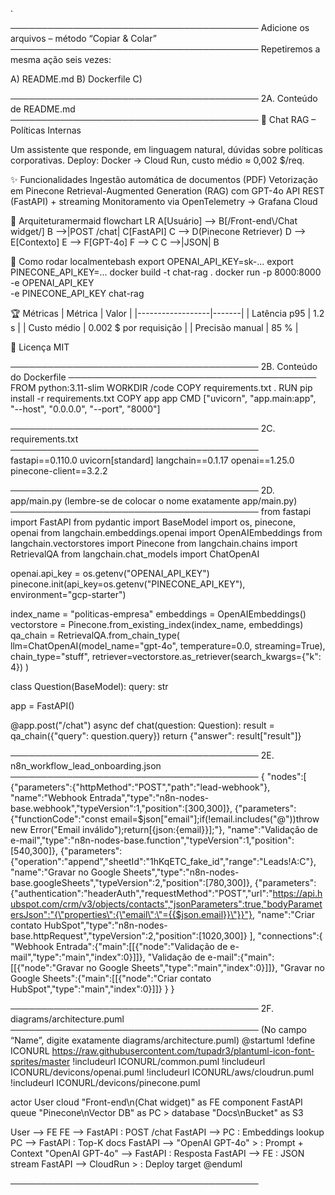 .

────────────────────────────────────────
Adicione os arquivos – método “Copiar & Colar”
────────────────────────────────────────
Repetiremos a mesma ação seis vezes:

A) README.md
B) Dockerfile
C) 

────────────────────────────────────────
2A. Conteúdo de README.md
────────────────────────────────────────
🧠 Chat RAG – Políticas Internas

Um assistente que responde, em linguagem natural, dúvidas sobre políticas corporativas.
Deploy: Docker → Cloud Run, custo médio ≈ 0,002 $/req.

✨ Funcionalidades
Ingestão automática de documentos (PDF)
Vetorização em Pinecone
Retrieval-Augmented Generation (RAG) com GPT-4o
API REST (FastAPI) + streaming
Monitoramento via OpenTelemetry → Grafana Cloud

🔧 Arquiteturamermaid
flowchart LR
    A[Usuário] --> B[/Front-end\\/Chat widget/]
    B -->|POST /chat| C[FastAPI]
    C --> D(Pinecone Retriever)
    D --> E[Contexto]
    E --> F[GPT-4o]
    F --> C
    C -->|JSON| B

🚀 Como rodar localmentebash
export OPENAI_API_KEY=sk-...
export PINECONE_API_KEY=...
docker build -t chat-rag .
docker run -p 8000:8000 \
  -e OPENAI_API_KEY \
  -e PINECONE_API_KEY chat-rag

🏆 Métricas
| Métrica          | Valor |
|------------------|-------|
| Latência p95     | 1.2 s |
| Custo médio      | 0.002 $ por requisição |
| Precisão manual  | 85 % |

📄 Licença
MIT

────────────────────────────────────────
2B. Conteúdo do Dockerfile
────────────────────────────────────────
FROM python:3.11-slim
WORKDIR /code
COPY requirements.txt .
RUN pip install -r requirements.txt
COPY app app
CMD ["uvicorn", "app.main:app", "--host", "0.0.0.0", "--port", "8000"]

────────────────────────────────────────
2C. requirements.txt
────────────────────────────────────────
fastapi==0.110.0
uvicorn[standard]
langchain==0.1.17
openai==1.25.0
pinecone-client==3.2.2

────────────────────────────────────────
2D. app/main.py  (lembre-se de colocar o nome exatamente app/main.py)
────────────────────────────────────────
from fastapi import FastAPI
from pydantic import BaseModel
import os, pinecone, openai
from langchain.embeddings.openai import OpenAIEmbeddings
from langchain.vectorstores import Pinecone
from langchain.chains import RetrievalQA
from langchain.chat_models import ChatOpenAI

openai.api_key = os.getenv("OPENAI_API_KEY")
pinecone.init(api_key=os.getenv("PINECONE_API_KEY"), environment="gcp-starter")

index_name = "politicas-empresa"
embeddings = OpenAIEmbeddings()
vectorstore = Pinecone.from_existing_index(index_name, embeddings)
qa_chain = RetrievalQA.from_chain_type(
    llm=ChatOpenAI(model_name="gpt-4o", temperature=0.0, streaming=True),
    chain_type="stuff",
    retriever=vectorstore.as_retriever(search_kwargs={"k": 4})
)

class Question(BaseModel):
    query: str

app = FastAPI()

@app.post("/chat")
async def chat(question: Question):
    result = qa_chain({"query": question.query})
    return {"answer": result["result"]}

────────────────────────────────────────
2E. n8n_workflow_lead_onboarding.json
────────────────────────────────────────
{
  "nodes":[
    {"parameters":{"httpMethod":"POST","path":"lead-webhook"},
     "name":"Webhook Entrada","type":"n8n-nodes-base.webhook","typeVersion":1,"position":[300,300]},
    {"parameters":{"functionCode":"const email=$json[\"email\"];if(!email.includes(\"@\"))throw new Error(\"Email inválido\");return[{json:{email}}];"},
     "name":"Validação de e-mail","type":"n8n-nodes-base.function","typeVersion":1,"position":[540,300]},
    {"parameters":{"operation":"append","sheetId":"1hKqETC_fake_id","range":"Leads!A:C"},
     "name":"Gravar no Google Sheets","type":"n8n-nodes-base.googleSheets","typeVersion":2,"position":[780,300]},
    {"parameters":{"authentication":"headerAuth","requestMethod":"POST","url":"https://api.hubspot.com/crm/v3/objects/contacts","jsonParameters":true,"bodyParametersJson":"{\"properties\":{\"email\":\"={{$json.email}}\"}}"},
     "name":"Criar contato HubSpot","type":"n8n-nodes-base.httpRequest","typeVersion":2,"position":[1020,300]}
  ],
  "connections":{
    "Webhook Entrada":{"main":[[{"node":"Validação de e-mail","type":"main","index":0}]]},
    "Validação de e-mail":{"main":[[{"node":"Gravar no Google Sheets","type":"main","index":0}]]},
    "Gravar no Google Sheets":{"main":[[{"node":"Criar contato HubSpot","type":"main","index":0}]]}
  }
}

────────────────────────────────────────
2F. diagrams/architecture.puml
────────────────────────────────────────
(No campo “Name”, digite exatamente diagrams/architecture.puml)
@startuml
!define ICONURL https://raw.githubusercontent.com/tupadr3/plantuml-icon-font-sprites/master
!includeurl ICONURL/common.puml
!includeurl ICONURL/devicons/openai.puml
!includeurl ICONURL/aws/cloudrun.puml
!includeurl ICONURL/devicons/pinecone.puml

actor User
cloud "Front-end\n(Chat widget)" as FE
component FastAPI
queue "Pinecone\nVector DB" as PC >
database "Docs\nBucket" as S3

User --> FE
FE --> FastAPI : POST /chat
FastAPI --> PC : Embeddings lookup
PC --> FastAPI : Top-K docs
FastAPI --> "OpenAI GPT-4o" > : Prompt + Context
"OpenAI GPT-4o" --> FastAPI : Resposta
FastAPI --> FE : JSON stream
FastAPI --> CloudRun > : Deploy target
@enduml

────────────────────────────────────────
 